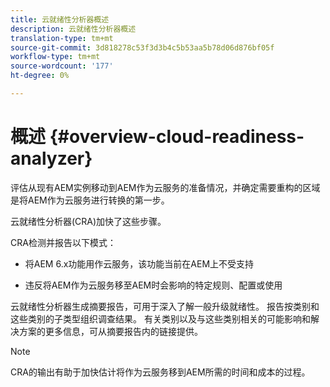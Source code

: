```yaml
---
title: 云就绪性分析器概述
description: 云就绪性分析器概述
translation-type: tm+mt
source-git-commit: 3d818278c53f3d3b4c5b53aa5b78d06d876bf05f
workflow-type: tm+mt
source-wordcount: '177'
ht-degree: 0%

---
```



# 概述 {#overview-cloud-readiness-analyzer}

评估从现有AEM实例移动到AEM作为云服务的准备情况，并确定需要重构的区域是将AEM作为云服务进行转换的第一步。

云就绪性分析器(CRA)加快了这些步骤。

CRA检测并报告以下模式：

* 将AEM 6.x功能用作云服务，该功能当前在AEM上不受支持

* 违反将AEM作为云服务移至AEM时会影响的特定规则、配置或使用

云就绪性分析器生成摘要报告，可用于深入了解一般升级就绪性。  报告按类别和这些类别的子类型组织调查结果。 有关类别以及与这些类别相关的可能影响和解决方案的更多信息，可从摘要报告内的链接提供。

>[!NOTE]
>CRA的输出有助于加快估计将作为云服务移到AEM所需的时间和成本的过程。